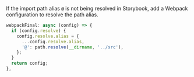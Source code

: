 If the import path alias `@` is not being resolved in Storybook, add a Webpack configuration to resolve the path alias.

```typescript
webpackFinal: async (config) => {
  if (config.resolve) {
    config.resolve.alias = {
      ...config.resolve.alias,
      '@': path.resolve(__dirname, '../src'),
    };
  }
  return config;
},
```